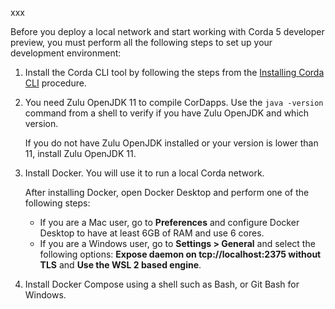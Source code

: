 xxx

Before you deploy a local network and start working with Corda 5 developer preview, you must perform all the following steps to set up your development environment:

1.	Install the Corda CLI tool by following the steps from the [Installing Corda CLI](../corda-cli/installing-corda-cli.md) procedure.

2. You need Zulu OpenJDK 11 to compile CorDapps. Use the `java -version` command from a shell to verify if you have Zulu OpenJDK and which version.

   If you do not have Zulu OpenJDK installed or your version is lower than 11, install Zulu OpenJDK 11.

3. Install Docker. You will use it to run a local Corda network.

   After installing Docker, open Docker Desktop and perform one of the following steps:

    * If you are a Mac user, go to **Preferences** and configure Docker Desktop to have at least 6GB of RAM and use 6 cores.
    * If you are a Windows user, go to **Settings > General** and select the following options: **Expose daemon on tcp://localhost:2375 without TLS** and **Use the WSL 2 based engine**.

4. Install Docker Compose using a shell such as Bash, or Git Bash for Windows.
